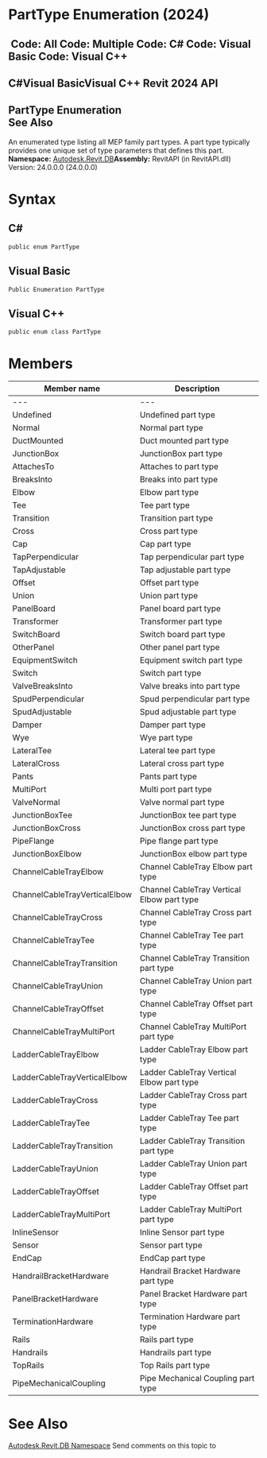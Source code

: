 # PartType Enumeration (2024)

﻿
 Code: All Code: Multiple Code: C# Code: Visual Basic Code: Visual C++   
---  
C#Visual BasicVisual C++
Revit 2024 API  
---  
PartType Enumeration  
See Also  
---  
An enumerated type listing all MEP family part types. A part type typically provides one unique set of type parameters that defines this part. 
**Namespace:** [Autodesk.Revit.DB](87546ba7-461b-c646-cbb1-2cb8f5bff8b2.md "Autodesk.Revit.DB Namespace")**Assembly:** RevitAPI (in RevitAPI.dll) Version: 24.0.0.0 (24.0.0.0)
# Syntax
C#  
---  
```text
public enum PartType
```
  
Visual Basic  
---  
```text
Public Enumeration PartType
```
  
Visual C++  
---  
```text
public enum class PartType
```
  
# Members
| Member name | Description |
| --- | --- |
| --- | --- |
| Undefined | Undefined part type |
| Normal | Normal part type |
| DuctMounted | Duct mounted part type |
| JunctionBox | JunctionBox part type |
| AttachesTo | Attaches to part type |
| BreaksInto | Breaks into part type |
| Elbow | Elbow part type |
| Tee | Tee part type |
| Transition | Transition part type |
| Cross | Cross part type |
| Cap | Cap part type |
| TapPerpendicular | Tap perpendicular part type |
| TapAdjustable | Tap adjustable part type |
| Offset | Offset part type |
| Union | Union part type |
| PanelBoard | Panel board part type |
| Transformer | Transformer part type |
| SwitchBoard | Switch board part type |
| OtherPanel | Other panel part type |
| EquipmentSwitch | Equipment switch part type |
| Switch | Switch part type |
| ValveBreaksInto | Valve breaks into part type |
| SpudPerpendicular | Spud perpendicular part type |
| SpudAdjustable | Spud adjustable part type |
| Damper | Damper part type |
| Wye | Wye part type |
| LateralTee | Lateral tee part type |
| LateralCross | Lateral cross part type |
| Pants | Pants part type |
| MultiPort | Multi port part type |
| ValveNormal | Valve normal part type |
| JunctionBoxTee | JunctionBox tee part type |
| JunctionBoxCross | JunctionBox cross part type |
| PipeFlange | Pipe flange part type |
| JunctionBoxElbow | JunctionBox elbow part type |
| ChannelCableTrayElbow | Channel CableTray Elbow part type |
| ChannelCableTrayVerticalElbow | Channel CableTray Vertical Elbow part type |
| ChannelCableTrayCross | Channel CableTray Cross part type |
| ChannelCableTrayTee | Channel CableTray Tee part type |
| ChannelCableTrayTransition | Channel CableTray Transition part type |
| ChannelCableTrayUnion | Channel CableTray Union part type |
| ChannelCableTrayOffset | Channel CableTray Offset part type |
| ChannelCableTrayMultiPort | Channel CableTray MultiPort part type |
| LadderCableTrayElbow | Ladder CableTray Elbow part type |
| LadderCableTrayVerticalElbow | Ladder CableTray Vertical Elbow part type |
| LadderCableTrayCross | Ladder CableTray Cross part type |
| LadderCableTrayTee | Ladder CableTray Tee part type |
| LadderCableTrayTransition | Ladder CableTray Transition part type |
| LadderCableTrayUnion | Ladder CableTray Union part type |
| LadderCableTrayOffset | Ladder CableTray Offset part type |
| LadderCableTrayMultiPort | Ladder CableTray MultiPort part type |
| InlineSensor | Inline Sensor part type |
| Sensor | Sensor part type |
| EndCap | EndCap part type |
| HandrailBracketHardware | Handrail Bracket Hardware part type |
| PanelBracketHardware | Panel Bracket Hardware part type |
| TerminationHardware | Termination Hardware part type |
| Rails | Rails part type |
| Handrails | Handrails part type |
| TopRails | Top Rails part type |
| PipeMechanicalCoupling | Pipe Mechanical Coupling part type |

# See Also
[Autodesk.Revit.DB Namespace](87546ba7-461b-c646-cbb1-2cb8f5bff8b2.md "Autodesk.Revit.DB Namespace")
Send comments on this topic to 